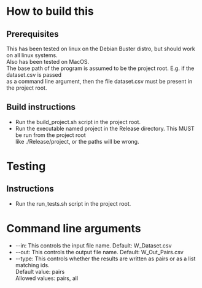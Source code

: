 # How to build this  
## Prerequisites
This has been tested on linux on the Debian Buster distro, but should work on all linux systems.  
Also has been tested on MacOS.  
The base path of the program is assumed to be the project root. E.g. if the dataset.csv is passed  
as a command line argument, then the file dataset.csv must be present in the project root.
## Build instructions
* Run the build_project.sh script in the project root.
* Run the executable named project in the Release directory. This MUST be run from the project root  
like ./Release/project, or the paths will be wrong.

# Testing
## Instructions
* Run the run_tests.sh script in the project root.

# Command line arguments
* --in: This controls the input file name. Default: W_Dataset.csv
* --out: This controls the output file name. Default: W_Out_Pairs.csv
* --type: This controls whether the results are written as pairs or as a list matching ids.  
Default value: pairs  
Allowed values: pairs, all